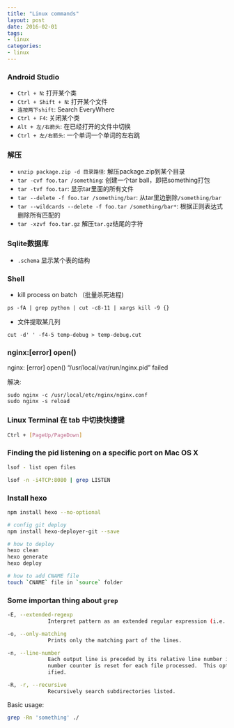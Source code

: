 ```yaml
---
title: "Linux commands"
layout: post
date: 2016-02-01
tags:
- linux
categories:
- linux
---
```


### Android Studio

- `Ctrl + N`: 打开某个类
- `Ctrl + Shift + N`: 打开某个文件
- `连按两下shift`: Search EveryWhere
- `Ctrl + F4`: 关闭某个类
- `Alt + 左/右箭头`: 在已经打开的文件中切换
- `Ctrl + 左/右箭头`: 一个单词一个单词的左右跳

### 解压

- `unzip package.zip -d 目录路径`: 解压package.zip到某个目录
- `tar -cvf foo.tar /something`: 创建一个tar ball，即把something打包
- `tar -tvf foo.tar`: 显示tar里面的所有文件
- `tar --delete -f foo.tar /something/bar`: 从tar里边删除`/something/bar`
- `tar --wildcards --delete -f foo.tar /something/bar*`: 根据正则表达式删除所有匹配的
- `tar -xzvf foo.tar.gz` 解压`tar.gz`结尾的字符

### Sqlite数据库

- `.schema` 显示某个表的结构

### Shell

- kill process on batch （批量杀死进程)

`ps -fA | grep python | cut -c8-11 | xargs kill -9 {}`

- 文件提取某几列

`cut -d' ' -f4-5 temp-debug > temp-debug.cut`

### nginx:[error] open()

nginx: [error] open() “/usr/local/var/run/nginx.pid” failed

解决:

```shell
sudo nginx -c /usr/local/etc/nginx/nginx.conf
sudo nginx -s reload
```

### Linux Terminal 在 tab 中切换快捷键

```bash
Ctrl + [PageUp/PageDown]
```

### Finding the pid listening on a specific port on Mac OS X

```bash
lsof - list open files

lsof -n -i4TCP:8080 | grep LISTEN
```

### Install hexo

```bash
npm install hexo --no-optional

# config git deploy
npm install hexo-deployer-git --save

# how to deploy
hexo clean
hexo generate
hexo deploy

# how to add CNAME file
touch `CNAME` file in `source` folder
```

### Some importan thing about `grep`

```bash
-E, --extended-regexp
             Interpret pattern as an extended regular expression (i.e. force grep to behave as egrep).

-o, --only-matching
             Prints only the matching part of the lines.

-n, --line-number
             Each output line is preceded by its relative line number in the file, starting at line 1.  The line
             number counter is reset for each file processed.  This option is ignored if -c, -L, -l, or -q is spec-
             ified.

-R, -r, --recursive
             Recursively search subdirectories listed.
```

Basic usage:

```bash
grep -Rn 'something' ./
```